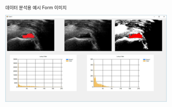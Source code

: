 데이터 분석용 예시 Form 이미지

![Profile.JPG](https://github.com/hunter95001/Data-Analysis/blob/master/Image/01.JPG?raw=true)
